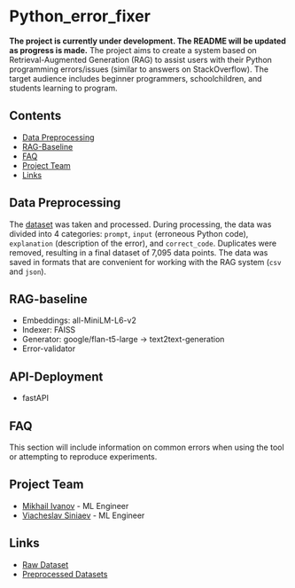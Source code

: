 # Python_error_fixer

**The project is currently under development. The README will be updated as progress is made.**
The project aims to create a system based on Retrieval-Augmented Generation (RAG) to assist users with their Python programming errors/issues (similar to answers on StackOverflow). The target audience includes beginner programmers, schoolchildren, and students learning to program.

## Contents
- [Data Preprocessing](#data-preprocessing)
- [RAG-Baseline](#rag_base)
- [FAQ](#faq)
- [Project Team](#project-team)
- [Links](#links)

## Data Preprocessing
The [dataset](https://huggingface.co/datasets/TacoPrime/errored_python) was taken and processed. During processing, the data was divided into 4 categories: `prompt`, `input` (erroneous Python code), `explanation` (description of the error), and `correct_code`. Duplicates were removed, resulting in a final dataset of 7,095 data points. The data was saved in formats that are convenient for working with the RAG system (`csv` and `json`).

## RAG-baseline
- Embeddings: all-MiniLM-L6-v2
- Indexer: FAISS
- Generator: google/flan-t5-large -> text2text-generation
- Error-validator

## API-Deployment
- fastAPI

## FAQ
This section will include information on common errors when using the tool or attempting to reproduce experiments.

## Project Team
- [Mikhail Ivanov](https://www.linkedin.com/in/mikhail-ivanov-2a2767210/) - ML Engineer
- [Viacheslav Siniaev](https://www.linkedin.com/in/vyacheslavsinyaev/) - ML Engineer

## Links
- [Raw Dataset](https://huggingface.co/datasets/TacoPrime/errored_python)
- [Preprocessed Datasets](https://drive.google.com/drive/folders/1vEvFF5a6vSkaRhjf0WylZPu9a6R5hIS0?usp=sharing)
